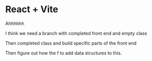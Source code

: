 # React + Vite

Ahhhhhh


I think we need a branch with completed front end and empty class


Then completed class and build specific parts of the front end


Then figure out how the f to add data structures to this.
